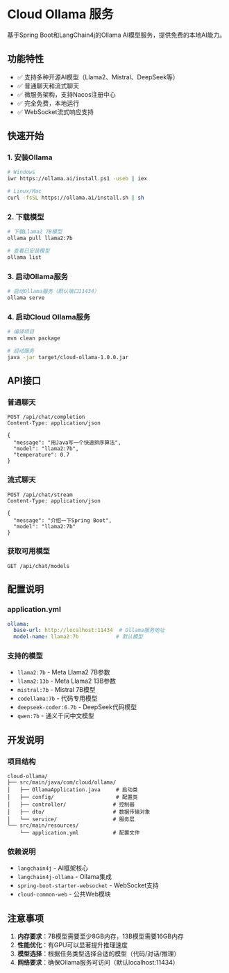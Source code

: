 # Cloud Ollama 服务

基于Spring Boot和LangChain4j的Ollama AI模型服务，提供免费的本地AI能力。

## 功能特性

- ✅ 支持多种开源AI模型（Llama2、Mistral、DeepSeek等）
- ✅ 普通聊天和流式聊天
- ✅ 微服务架构，支持Nacos注册中心
- ✅ 完全免费，本地运行
- ✅ WebSocket流式响应支持

## 快速开始

### 1. 安装Ollama

```bash
# Windows
iwr https://ollama.ai/install.ps1 -useb | iex

# Linux/Mac
curl -fsSL https://ollama.ai/install.sh | sh
```

### 2. 下载模型

```bash
# 下载Llama2 7B模型
ollama pull llama2:7b

# 查看已安装模型
ollama list
```

### 3. 启动Ollama服务

```bash
# 启动Ollama服务（默认端口11434）
ollama serve
```

### 4. 启动Cloud Ollama服务

```bash
# 编译项目
mvn clean package

# 启动服务
java -jar target/cloud-ollama-1.0.0.jar
```

## API接口

### 普通聊天

```http
POST /api/chat/completion
Content-Type: application/json

{
  "message": "用Java写一个快速排序算法",
  "model": "llama2:7b",
  "temperature": 0.7
}
```

### 流式聊天

```http
POST /api/chat/stream
Content-Type: application/json

{
  "message": "介绍一下Spring Boot",
  "model": "llama2:7b"
}
```

### 获取可用模型

```http
GET /api/chat/models
```

## 配置说明

### application.yml

```yaml
ollama:
  base-url: http://localhost:11434  # Ollama服务地址
  model-name: llama2:7b            # 默认模型
```

### 支持的模型

- `llama2:7b` - Meta Llama2 7B参数
- `llama2:13b` - Meta Llama2 13B参数  
- `mistral:7b` - Mistral 7B模型
- `codellama:7b` - 代码专用模型
- `deepseek-coder:6.7b` - DeepSeek代码模型
- `qwen:7b` - 通义千问中文模型

## 开发说明

### 项目结构

```
cloud-ollama/
├── src/main/java/com/cloud/ollama/
│   ├── OllamaApplication.java     # 启动类
│   ├── config/                    # 配置类
│   ├── controller/               # 控制器
│   ├── dto/                      # 数据传输对象
│   └── service/                  # 服务层
└── src/main/resources/
    └── application.yml           # 配置文件
```

### 依赖说明

- `langchain4j` - AI框架核心
- `langchain4j-ollama` - Ollama集成
- `spring-boot-starter-websocket` - WebSocket支持
- `cloud-common-web` - 公共Web模块

## 注意事项

1. **内存要求**：7B模型需要至少8GB内存，13B模型需要16GB内存
2. **性能优化**：有GPU可以显著提升推理速度
3. **模型选择**：根据任务类型选择合适的模型（代码/对话/推理）
4. **网络要求**：确保Ollama服务可访问（默认localhost:11434）